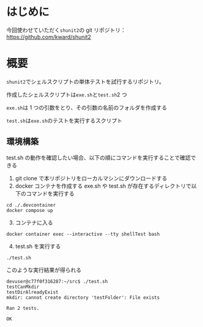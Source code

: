 # はじめに

今回使わせていただく`shunit2`の git リポジトリ：
https://github.com/kward/shunit2

# 概要

`shunit2`でシェルスクリプトの単体テストを試行するリポジトリ。

作成したシェルスクリプトは`exe.sh`と`test.sh`2 つ

`exe.sh`は 1 つの引数をとり、その引数の名前のフォルダを作成する

`test.sh`は`exe.sh`のテストを実行するスクリプト

## 環境構築

test.sh の動作を確認したい場合、以下の順にコマンドを実行することで確認できる

1. git clone で本リポジトリをローカルマシンにダウンロードする
2. docker コンテナを作成する
   exe.sh や test.sh が存在するディレクトリで以下のコマンドを実行する

```shell
cd ./.devcontainer
docker compose up
```

3. コンテナに入る

```shell
docker container exec --interactive --tty shellTest bash
```

4. test.sh を実行する

```shell
./test.sh
```

このような実行結果が得られる

```shell
devuser@c77f0f316287:~/src$ ./test.sh
testCanMkdir
testDirAlreadyExist
mkdir: cannot create directory 'testFolder': File exists

Ran 2 tests.

OK
```
